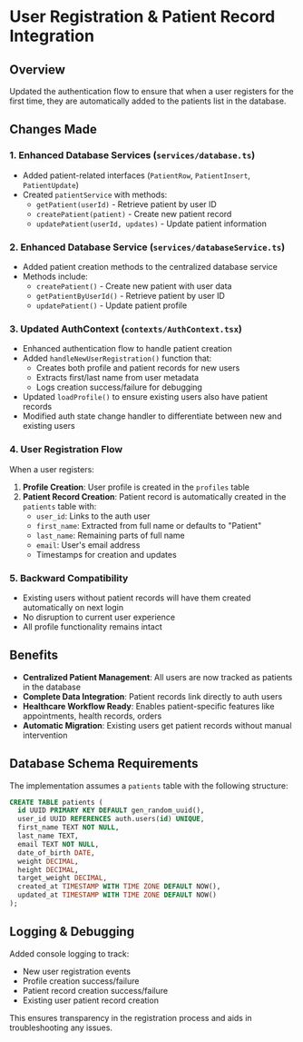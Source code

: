 # User Registration & Patient Record Integration

## Overview
Updated the authentication flow to ensure that when a user registers for the first time, they are automatically added to the patients list in the database.

## Changes Made

### 1. Enhanced Database Services (`services/database.ts`)
- Added patient-related interfaces (`PatientRow`, `PatientInsert`, `PatientUpdate`)
- Created `patientService` with methods:
  - `getPatient(userId)` - Retrieve patient by user ID
  - `createPatient(patient)` - Create new patient record
  - `updatePatient(userId, updates)` - Update patient information

### 2. Enhanced Database Service (`services/databaseService.ts`)
- Added patient creation methods to the centralized database service
- Methods include:
  - `createPatient()` - Create new patient with user data
  - `getPatientByUserId()` - Retrieve patient by user ID
  - `updatePatient()` - Update patient profile

### 3. Updated AuthContext (`contexts/AuthContext.tsx`)
- Enhanced authentication flow to handle patient creation
- Added `handleNewUserRegistration()` function that:
  - Creates both profile and patient records for new users
  - Extracts first/last name from user metadata
  - Logs creation success/failure for debugging
- Updated `loadProfile()` to ensure existing users also have patient records
- Modified auth state change handler to differentiate between new and existing users

### 4. User Registration Flow
When a user registers:
1. **Profile Creation**: User profile is created in the `profiles` table
2. **Patient Record Creation**: Patient record is automatically created in the `patients` table with:
   - `user_id`: Links to the auth user
   - `first_name`: Extracted from full name or defaults to "Patient"
   - `last_name`: Remaining parts of full name
   - `email`: User's email address
   - Timestamps for creation and updates

### 5. Backward Compatibility
- Existing users without patient records will have them created automatically on next login
- No disruption to current user experience
- All profile functionality remains intact

## Benefits
- **Centralized Patient Management**: All users are now tracked as patients in the database
- **Complete Data Integration**: Patient records link directly to auth users
- **Healthcare Workflow Ready**: Enables patient-specific features like appointments, health records, orders
- **Automatic Migration**: Existing users get patient records without manual intervention

## Database Schema Requirements
The implementation assumes a `patients` table with the following structure:
```sql
CREATE TABLE patients (
  id UUID PRIMARY KEY DEFAULT gen_random_uuid(),
  user_id UUID REFERENCES auth.users(id) UNIQUE,
  first_name TEXT NOT NULL,
  last_name TEXT,
  email TEXT NOT NULL,
  date_of_birth DATE,
  weight DECIMAL,
  height DECIMAL,
  target_weight DECIMAL,
  created_at TIMESTAMP WITH TIME ZONE DEFAULT NOW(),
  updated_at TIMESTAMP WITH TIME ZONE DEFAULT NOW()
);
```

## Logging & Debugging
Added console logging to track:
- New user registration events
- Profile creation success/failure
- Patient record creation success/failure
- Existing user patient record creation

This ensures transparency in the registration process and aids in troubleshooting any issues.
